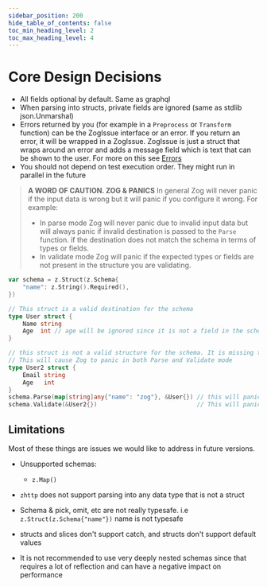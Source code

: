 ```yaml
---
sidebar_position: 200
hide_table_of_contents: false
toc_min_heading_level: 2
toc_max_heading_level: 4
---
```


# Core Design Decisions

- All fields optional by default. Same as graphql
- When parsing into structs, private fields are ignored (same as stdlib json.Unmarshal)
- Errors returned by you (for example in a `Preprocess` or `Transform` function) can be the ZogIssue interface or an error. If you return an error, it will be wrapped in a ZogIssue. ZogIssue is just a struct that wraps around an error and adds a message field which is text that can be shown to the user. For more on this see [Errors](/errors)
- You should not depend on test execution order. They might run in parallel in the future

> **A WORD OF CAUTION. ZOG & PANICS**
> In general Zog will never panic if the input data is wrong but it will panic if you configure it wrong. For example:
>
> - In parse mode Zog will never panic due to invalid input data but will always panic if invalid destination is passed to the `Parse` function. if the destination does not match the schema in terms of types or fields.
> - In validate mode Zog will panic if the expected types or fields are not present in the structure you are validating.

```go
var schema = z.Struct(z.Schema{
	"name": z.String().Required(),
})

// This struct is a valid destination for the schema
type User struct {
	Name string
	Age  int // age will be ignored since it is not a field in the schema
}

// this struct is not a valid structure for the schema. It is missing the name field.
// This will cause Zog to panic in both Parse and Validate mode
type User2 struct {
	Email string
	Age   int
}
schema.Parse(map[string]any{"name": "zog"}, &User{}) // this will panic even if input data is valid. Because the destination is not a valid structure for the schema
schema.Validate(&User2{})                            // This will panic because the structure does not match the schema
```

## Limitations

Most of these things are issues we would like to address in future versions.

- Unsupported schemas:

  - `z.Map()`

- `zhttp` does not support parsing into any data type that is not a struct
- Schema & pick, omit, etc are not really typesafe. i.e `z.Struct(z.Schema{"name"})` name is not typesafe
- structs and slices don't support catch, and structs don't support default values
- It is not recommended to use very deeply nested schemas since that requires a lot of reflection and can have a negative impact on performance

